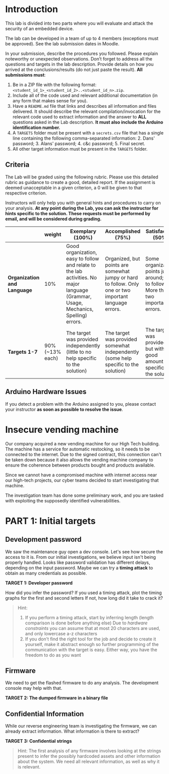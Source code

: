 # Introduction

This lab is divided into two parts where you will evaluate and attack the security of an embedded device.

The lab can be developed in a team of up to 4 members (exceptions must be approved). See the lab submission dates in Moodle.

In your submission, describe the procedures you followed. Please explain noteworthy or unexpected observations. Don’t forget to address all the questions and targets in the lab description. Provide details on how you arrived at the conclusions/results (do not just paste the result). **All submissions must**:

1. Be in a ZIP file with the following format: `<student_id_1>_<student_id_2>..<student_id_n>.zip`.
2. Include all of the code used and relevant additional documentation (in any form that makes sense for you).
3. Have a `README.md` file that links and describes all information and files delivered. It should describe the relevant compilation/invocation for the relevant code used to extract information and the answer to **ALL** questions asked in the Lab description. **It must also include the Arduino identification number.**
4. A `TARGETS` folder must be present with a `secrets.csv` file that has a single line containing the following comma-separated information:
	2. Dans' password;
	3. Alans' password;
	4. c&c password;
	5. Final secret.
5. All other target information must be present in the `TARGETS` folder.


## Criteria

The Lab will be graded using the following rubric. Please use this detailed rubric as guidance to create a good, detailed report. If the assignment is deemed unacceptable in a given criterion, a 0 will be given to that respective criterion.

Instructors will only help you with general hints and procedures to carry on your analysis. **At any point during the Lab, you can ask the instructor for hints specific to the solution. These requests must be performed by email, and will be considered during grading.**

|                                | **weight**       | **Exemplary**  **(100%)**                                    | **Accomplished**  **(75%)**                                  | **Satisfactory**   **(50%)**                                 | **Poor**  **(25%)**                                          |
| ------------------------------ | ---------------- | ------------------------------------------------------------ | ------------------------------------------------------------ | ------------------------------------------------------------ | ------------------------------------------------------------ |
| **Organization and  Language** | 10%              | Good organization, easy  to follow and relate to the lab activities.  No major language  (Grammar, Usage, Mechanics, Spelling) errors. | Organized, but points  are somewhat jumpy or hard to follow.  Only one or two important  language errors. | Some organization; points  jump around; hard to follow.  More than two important  errors. | Poorly organized; no  logical progression; hard to connect with lab activities and logical flow.  Numerous errors  distract from understanding. |
| **Targets 1-7**                | 90%  (~13% each) | The target was provided  independently (little to no help specific to the solution) | The target was provided  somewhat independently (some help specific to the solution) | The target was provided,  but with a good amount help specific to the solution | Little to no independent  work toward the solution           |


## Arduino Hardware Issues

If you detect a problem with the Arduino assigned to you, please contact your instructor **as soon as possible to resolve the issue**.

# Insecure vending machine

Our company acquired a new vending machine for our High Tech building.
The machine has a service for automatic restocking, so it needs to be connected to the internet.
Due to the signed contract, this connection can't be taken down because it also allows the vending machine company to ensure the coherence between products bought and products available.

Since we cannot have a compromised machine with internet access near our high-tech projects, our cyber teams decided to start investigating that machine.

The investigation team has done some preliminary work, and you are tasked with exploiting the supposedly identified vulnerabilities.

# PART 1: Initial targets

## Development password
We saw the maintenance guy open a dev console. Let's see how secure the access to it is.
From our initial investigations, we believe input isn't being properly handled. Looks like password validation has different delays, depending on the input password.
Maybe we can try a **timing attack** to obtain as many credentials as possible.

**TARGET 1: Developer password**

How did you infer the password?
If you used a timing attack, plot the timing graphs for the first and second letters
If not, how long did it take to crack it?
>Hint:
>1. If you perform a timing attack, start by inferring length (length comparison is done before anything else)
>Due to *hardware constraints* you can assume that at most 20 characters are used, and only lowercase a-z characters
>2. If you don't find the right tool for the job and decide to create it yourself, make it abstract enough so further programming of the communication with the target is easy. Either way, you have the freedom to do as you want


## Firmware
We need to get the flashed firmware to do any analysis.
The development console may help with that.

**TARGET 2: The dumped firmware in a binary file**

## Confidential Information
While our reverse engineering team is investigating the firmware, we can already extract information. What information is there to extract?

**TARGET 3: Confidential strings**
>Hint:
>The first analysis of any firmware involves looking at the strings present to infer the possibly hardcoded assets and other information about the system. We need all relevant information, as well as why it is relevant.

